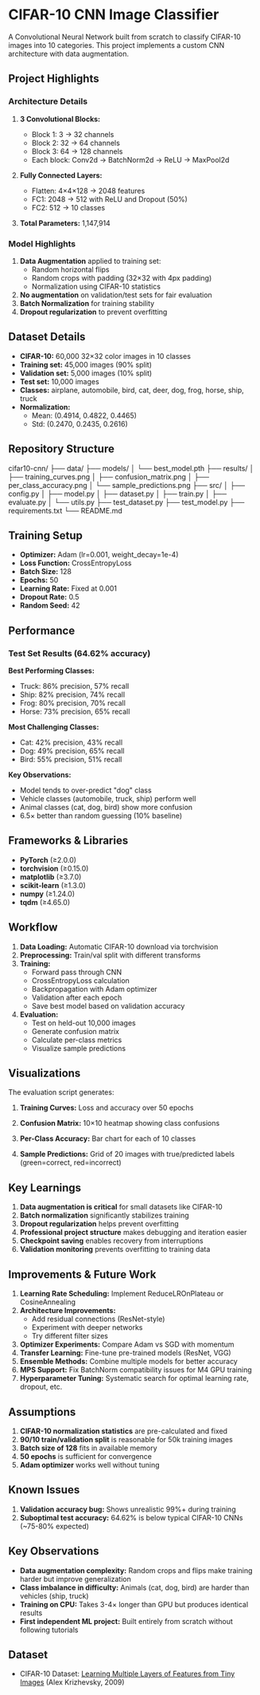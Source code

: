 # CIFAR-10 CNN Image Classifier

A Convolutional Neural Network built from scratch to classify CIFAR-10 images into 10 categories. This project implements a custom CNN architecture with data augmentation.

## Project Highlights

### Architecture Details
1. **3 Convolutional Blocks:**
   - Block 1: 3 → 32 channels
   - Block 2: 32 → 64 channels
   - Block 3: 64 → 128 channels 
   - Each block: Conv2d → BatchNorm2d → ReLU → MaxPool2d

2. **Fully Connected Layers:**
   - Flatten: 4×4×128 → 2048 features
   - FC1: 2048 → 512 with ReLU and Dropout (50%)
   - FC2: 512 → 10 classes

3. **Total Parameters:** 1,147,914

### Model Highlights
1. **Data Augmentation** applied to training set:
   - Random horizontal flips
   - Random crops with padding (32×32 with 4px padding)
   - Normalization using CIFAR-10 statistics
2. **No augmentation** on validation/test sets for fair evaluation
3. **Batch Normalization** for training stability
4. **Dropout regularization** to prevent overfitting

## Dataset Details

- **CIFAR-10:** 60,000 32×32 color images in 10 classes
- **Training set:** 45,000 images (90% split)
- **Validation set:** 5,000 images (10% split)
- **Test set:** 10,000 images
- **Classes:** airplane, automobile, bird, cat, deer, dog, frog, horse, ship, truck
- **Normalization:** 
  - Mean: (0.4914, 0.4822, 0.4465)
  - Std: (0.2470, 0.2435, 0.2616)

## Repository Structure
cifar10-cnn/
├── data/
├── models/
│   └── best_model.pth
├── results/
│   ├── training_curves.png
│   ├── confusion_matrix.png
│   ├── per_class_accuracy.png
│   └── sample_predictions.png
├── src/
│   ├── config.py
│   ├── model.py
│   ├── dataset.py
│   ├── train.py
│   ├── evaluate.py
│   └── utils.py
├── test_dataset.py
├── test_model.py 
├── requirements.txt
└── README.md

## Training Setup

- **Optimizer:** Adam (lr=0.001, weight_decay=1e-4)
- **Loss Function:** CrossEntropyLoss
- **Batch Size:** 128
- **Epochs:** 50
- **Learning Rate:** Fixed at 0.001
- **Dropout Rate:** 0.5
- **Random Seed:** 42

## Performance

### Test Set Results (64.62% accuracy)

**Best Performing Classes:**
- Truck: 86% precision, 57% recall
- Ship: 82% precision, 74% recall
- Frog: 80% precision, 70% recall
- Horse: 73% precision, 65% recall

**Most Challenging Classes:**
- Cat: 42% precision, 43% recall
- Dog: 49% precision, 65% recall
- Bird: 55% precision, 51% recall

**Key Observations:**
- Model tends to over-predict "dog" class
- Vehicle classes (automobile, truck, ship) perform well
- Animal classes (cat, dog, bird) show more confusion
- 6.5× better than random guessing (10% baseline)

## Frameworks & Libraries

- **PyTorch** (≥2.0.0)
- **torchvision** (≥0.15.0)
- **matplotlib** (≥3.7.0)
- **scikit-learn** (≥1.3.0)
- **numpy** (≥1.24.0)
- **tqdm** (≥4.65.0)

## Workflow

1. **Data Loading:** Automatic CIFAR-10 download via torchvision
2. **Preprocessing:** Train/val split with different transforms
3. **Training:** 
   - Forward pass through CNN
   - CrossEntropyLoss calculation
   - Backpropagation with Adam optimizer
   - Validation after each epoch
   - Save best model based on validation accuracy
4. **Evaluation:**
   - Test on held-out 10,000 images
   - Generate confusion matrix
   - Calculate per-class metrics
   - Visualize sample predictions

## Visualizations

The evaluation script generates:
1. **Training Curves:** Loss and accuracy over 50 epochs

2. **Confusion Matrix:** 10×10 heatmap showing class confusions

3. **Per-Class Accuracy:** Bar chart for each of 10 classes

4. **Sample Predictions:** Grid of 20 images with true/predicted labels (green=correct, red=incorrect)


## Key Learnings

1. **Data augmentation is critical** for small datasets like CIFAR-10
2. **Batch normalization** significantly stabilizes training
3. **Dropout regularization** helps prevent overfitting
4. **Professional project structure** makes debugging and iteration easier
5. **Checkpoint saving** enables recovery from interruptions
6. **Validation monitoring** prevents overfitting to training data

## Improvements & Future Work

1. **Learning Rate Scheduling:** Implement ReduceLROnPlateau or CosineAnnealing
2. **Architecture Improvements:**
   - Add residual connections (ResNet-style)
   - Experiment with deeper networks
   - Try different filter sizes
3. **Optimizer Experiments:** Compare Adam vs SGD with momentum
4. **Transfer Learning:** Fine-tune pre-trained models (ResNet, VGG)
5. **Ensemble Methods:** Combine multiple models for better accuracy
6. **MPS Support:** Fix BatchNorm compatibility issues for M4 GPU training
7. **Hyperparameter Tuning:** Systematic search for optimal learning rate, dropout, etc.

## Assumptions

1. **CIFAR-10 normalization statistics** are pre-calculated and fixed
2. **90/10 train/validation split** is reasonable for 50k training images
3. **Batch size of 128** fits in available memory
4. **50 epochs** is sufficient for convergence
5. **Adam optimizer** works well without tuning 

## Known Issues

1. **Validation accuracy bug:** Shows unrealistic 99%+ during training
2. **Suboptimal test accuracy:** 64.62% is below typical CIFAR-10 CNNs (~75-80% expected)

## Key Observations

- **Data augmentation complexity:** Random crops and flips make training harder but improve generalization
- **Class imbalance in difficulty:** Animals (cat, dog, bird) are harder than vehicles (ship, truck)
- **Training on CPU:** Takes 3-4× longer than GPU but produces identical results
- **First independent ML project:** Built entirely from scratch without following tutorials

## Dataset

- CIFAR-10 Dataset: [Learning Multiple Layers of Features from Tiny Images](https://www.cs.toronto.edu/~kriz/learning-features-2009-TR.pdf) (Alex Krizhevsky, 2009)